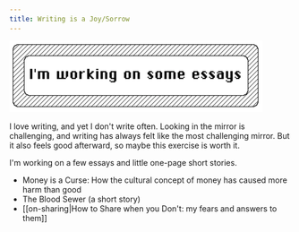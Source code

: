 ```yaml
---
title: Writing is a Joy/Sorrow
---
```


<img src="/assets/button-essays.png" alt="I'm writing some essays"/>

I love writing, and yet I don't write often. Looking in the mirror is challenging, and writing has always felt like the most challenging mirror. But it also feels good afterward, so maybe this exercise is worth it.

I'm working on a few essays and little one-page short stories.
- Money is a Curse: How the cultural concept of money has caused more harm than good
- The Blood Sewer (a short story)
- [[on-sharing|How to Share when you Don't: my fears and answers to them]]